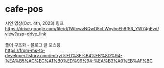 # cafe-pos

시연 영상(Oct. 4th, 2023) 링크<br>
https://drive.google.com/file/d/1WtcwvNQwD5cLWnyhoEh8f5R_YW74gEvd/view?usp=drive_link
<br>
<br>
폴더 구조화 - 블로그 글 포스팅<br>
https://from-ms-to-developer.tistory.com/entry/%ED%8F%B4%EB%8D%94-%EA%B5%AC%EC%A1%B0%ED%99%94-%EA%B3%A0%EB%AF%BC
<br>
<br>
